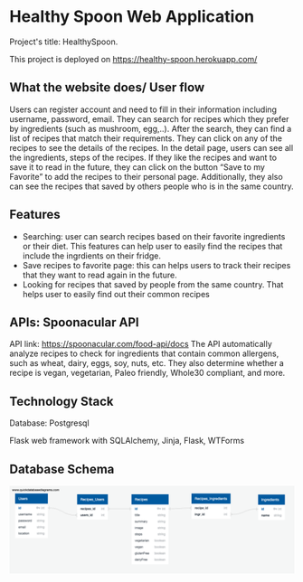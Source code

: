 # Healthy Spoon Web Application
Project's title: HealthySpoon.


This project is deployed on https://healthy-spoon.herokuapp.com/

## What the website does/ User flow
Users can register account and need to fill in their information including username, password, email. They can search for recipes which they prefer by ingredients (such as mushroom, egg,..). After the search, they can find a list of recipes that match their requirements. They can click on any of the recipes to see the details of the recipes. In the detail page, users can see all the ingredients, steps of the recipes. If they like the recipes and want to save it to read in the future, they can click on the button “Save to my Favorite” to add the recipes to their personal page. Additionally, they also can see the recipes that saved by others people who is in the same country.

## Features
- Searching: user can search recipes based on their favorite ingredients or their diet. This features can help user to easily find the recipes that include the ingrdients on their fridge.
- Save recipes to favorite page: this can helps users to track their recipes that they want to read again in the future.
- Looking for recipes that saved by people from the same country. That helps user to easily find out their common recipes

## APIs: Spoonacular API
API link: https://spoonacular.com/food-api/docs
The API automatically analyze recipes to check for ingredients that contain common allergens, such as wheat, dairy, eggs, soy, nuts, etc. They also determine whether a recipe is vegan, vegetarian, Paleo friendly, Whole30 compliant, and more.

## Technology Stack
Database: Postgresql

Flask web framework with SQLAlchemy, Jinja, Flask, WTForms


## Database Schema
![alt database schema](https://github.com/thaohvm/Capstone1/blob/master/docs/DBSchema.png?raw=true)

